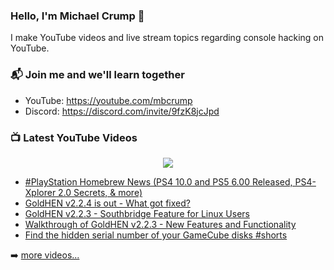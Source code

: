 ### Hello, I'm Michael Crump 👋

I make YouTube videos and live stream topics regarding console hacking on YouTube. 

### 📬 Join me and we'll learn together

- YouTube: https://youtube.com/mbcrump
- Discord: https://discord.com/invite/9fzK8jcJpd

### 📺 Latest YouTube Videos

<div align="center">

[<img src="https://img.shields.io/badge/-Subscribe-red?style=for-the-badge&logo=youtube&logoColor=white"/>](https://www.youtube.com/c/mbcrump?sub_confirmation=1)

</div>

<!-- YOUTUBE:START -->
- [#PlayStation Homebrew News &lpar;PS4 10.0 and PS5 6.00 Released, PS4-Xplorer 2.0 Secrets, &amp; more&rpar;](https://www.youtube.com/watch?v=PivmJhRWADs)
- [GoldHEN v2.2.4 is out - What got fixed?](https://www.youtube.com/watch?v=5D_Cqs4_90g)
- [GoldHEN v2.2.3 - Southbridge Feature for Linux Users](https://www.youtube.com/watch?v=eWlZvcExIb8)
- [Walkthrough of GoldHEN v2.2.3 - New Features and Functionality](https://www.youtube.com/watch?v=5cH8x-Z1nvk)
- [Find the hidden serial number of your GameCube disks #shorts](https://www.youtube.com/watch?v=g6kW42n1f1s)
<!-- YOUTUBE:END -->

➡️ [more videos...](https://youtube.com/mbcrump)

